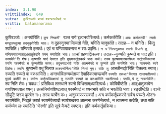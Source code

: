```yaml
---
index:  3.1.90
vrittiindex:  649
sutra:  कुषिरञ्जोः प्राचां श्यन्परस्मैपदं च
vritti:  balamanorama 
---
```


कुषिरञ्जोः। अनयोरिति। `कुष निष्कर्षे' `रञ्ज रागे'इत्यनयोरित्यर्थः। कर्मकर्तरीति। `अचः कर्मकर्तरी' त्यतो मण्डूकप्लुत्या तदनुवृत्तेरिति भावः। `न दुहस्नुनमा'मित्यतो नेति, यगिति चानुवर्तते। तदाह-- न यगिति। किंतु श्यन्निति। यग्विषये इत्यर्थः। एवं च यग्विषयादन्यत्र न श्यः प्रवृत्तिः। `न य'गित्यनुक्ताव श्यनो विधाने तु यग्विषयादन्यत्राद्र्धधातुकेऽपि श्यन् स्यादिति भावः। `प्राचां'ग्रहणाद्विकल्पः। तदाह--कुष्यति कुष्यते वा पाद इति। `स्वयमेवे'ति शेषः। कुष्णाति पादं देवदत्त इति मुख्यकर्तृलकारे पादः कर्म। तस्य पुरुषप्रयत्नमनपेक्ष्य कर्तृत्वविवक्षायां श्यनि परस्मैपदे च कुष्यतीति रूपम्। तदुभयाऽभावे यकि आत्मनेपदे च कुष्यते इति रूपमिति भावः। यक्श्यनोः स्वरे विशेषः। श्यनि `कुष्यन्ती वधू'रित्यत्र `शप्श्यनोर्नित्य'मिति नित्यं नुम्। यकि तु `आच्छीनद्यो'रिति विकल्पः स्यात्। रज्यति रज्यते वा वरुआमिति। अन्तर्भावितण्यर्थतायां दैवादिकत्वाच्छ्यनि `रज्यति वरुआ'मित्यत्र रञ्जयतीत्यर्थः। मुख्ये कर्तरि लः। कर्मणः कर्तृत्वविवक्षायां तु रज्यति रज्यते वा वरुआमिति भवतीत्यर्थः। यगवि,ये तु नास्त्येवेति। `श्य'निति शेषः। यक#ं प्रतिषिध्य तत्स्थाने श्यनो विधिसामथ्र्यादित्यर्थः। कोषिषीष्टेति। आद्र्धातुकत्वेन यगविषयत्वान्न श्यन्। तत्संनियोगशिष्टत्वात् परस्मैपदं च श्यनभावे सति न भवतीति भावः। रङ्क्षीष्टेति। रञ्जेः सीयुटि जस्य कुत्वेन गः। तस्य चर्त्वेन कः। अनुस्वारपरसवर्णौ। अत्र कर्मकर्तृप्रकरणे सर्वत्र पच्यते ओदनः स्वयमेवेति, भिद्यते काष्ठं स्वयमेवेत्यादौ स्वयंशब्दस्य आत्मना करणेनेत्यर्थः, न त्वात्मना कत्र्रेति, तथा सति कर्मण्येव लः स्यादिति `णेरणौ' इति सूत्रे कैयटे स्पष्टम्। इति कर्मकर्तृप्रक्रिया। 

